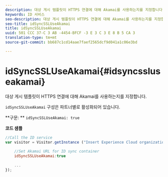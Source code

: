 ```yaml
---
description: 대상 게시 템플릿이 HTTPS 연결에 대해 Akamai를 사용하는지를 지정합니다.
keywords: ID 서비스
seo-description: 대상 게시 템플릿이 HTTPS 연결에 대해 Akamai를 사용하는지를 지정합니다.
seo-title: idSyncSSLUseAkamai
title: idSyncSSLUseAkamai
uuid: 501 CCC 37-C 3 AB -4454-BFCF -3 E 3 C 3 E 8 B 5 CA 3
translation-type: tm+mt
source-git-commit: bb687c1cd14aae7faef2565dcf9d041a1c06e3bd

---
```



# idSyncSSLUseAkamai{#idsyncssluseakamai}

대상 게시 템플릿이 HTTPS 연결에 대해 Akamai를 사용하는지를 지정합니다.

`idSyncSSLUseAkamai` 구성은 파트너별로 활성화되어 있습니다.

**구문: ** `idSyncSSLUseAkamai: true`

**코드 샘플**

```js
//Call the ID service 
var visitor = Visitor.getInstance ("Insert Experience Cloud organization ID here",{ 
 
    //Set Akamai URL for ID sync container 
    idSyncSSLUseAkamai:true 
 
    ... 
});
```

